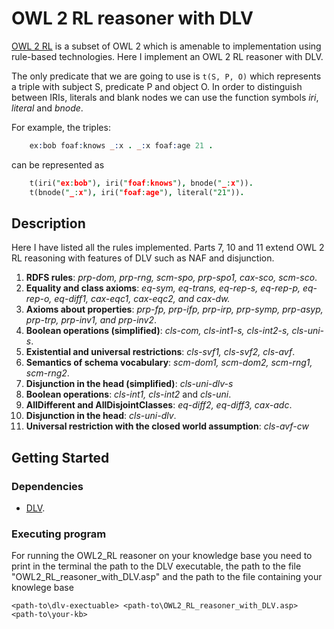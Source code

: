# OWL 2 RL reasoner with DLV

[OWL 2 RL](https://www.w3.org/TR/owl2-profiles/#Reasoning_in_OWL_2_RL_and_RDF_Graphs_using_Rules)
is a subset of OWL 2 which is amenable to implementation using rule-based technologies.
Here I implement an OWL 2 RL reasoner with DLV.

The only predicate that we are going to use is `t(S, P, O)`
which represents a triple with subject S, predicate P and object O. In order to distinguish between
IRIs, literals and blank nodes we can use the function symbols _iri_, _literal_ and _bnode_.

For example, the triples:

```prolog
    ex:bob foaf:knows _:x . _:x foaf:age 21 .
```

can be represented as

```prolog
    t(iri("ex:bob"), iri("foaf:knows"), bnode("_:x")).
    t(bnode("_:x"), iri("foaf:age"), literal("21")).
```

## Description

Here I have listed all the rules implemented. Parts 7, 10 and 11 extend OWL 2 RL reasoning with features of DLV such as NAF and disjunction.

1. **RDFS rules**: _prp-dom, prp-rng, scm-spo, prp-spo1, cax-sco, scm-sco_.
2. **Equality and class axioms**: _eq-sym, eq-trans, eq-rep-s, eq-rep-p,
   eq-rep-o, eq-diff1, cax-eqc1, cax-eqc2, and cax-dw._
3. **Axioms about properties**: _prp-fp, prp-ifp, prp-irp, prp-symp,
   prp-asyp, prp-trp, prp-inv1, and prp-inv2_.
4. **Boolean operations (simplified)**: _cls-com, cls-int1-s, cls-int2-s, cls-uni-s_.
5. **Existential and universal restrictions**: _cls-svf1, cls-svf2, cls-avf_.
6. **Semantics of schema vocabulary**: _scm-dom1, scm-dom2, scm-rng1, scm-rng2_.
7. **Disjunction in the head (simplified)**: _cls-uni-dlv-s_
8. **Boolean operations**: _cls-int1, cls-int2_ and _cls-uni_.
9. **AllDifferent and AllDisjointClasses**: _eq-diff2, eq-diff3, cax-adc_.
10. **Disjunction in the head**: _cls-uni-dlv_.
11. **Universal restriction with the closed world assumption**: _cls-avf-cw_

## Getting Started

### Dependencies

- [DLV](https://www.dlvsystem.it/dlvsite/dlv-download/).

### Executing program

For running the OWL2_RL reasoner on your knowledge base you need to print in the terminal the path to the DLV executable, the path to the file "OWL2_RL_reasoner_with_DLV.asp" and the path to the file containing your knowlege base

```
<path-to\dlv-exectuable> <path-to\OWL2_RL_reasoner_with_DLV.asp> <path-to\your-kb>
```
